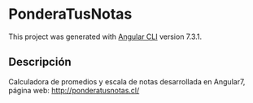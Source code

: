 # PonderaTusNotas

This project was generated with [Angular CLI](https://github.com/angular/angular-cli) version 7.3.1.

## Descripción

Calculadora de promedios y escala de notas desarrollada en Angular7, página web: http://ponderatusnotas.cl/
